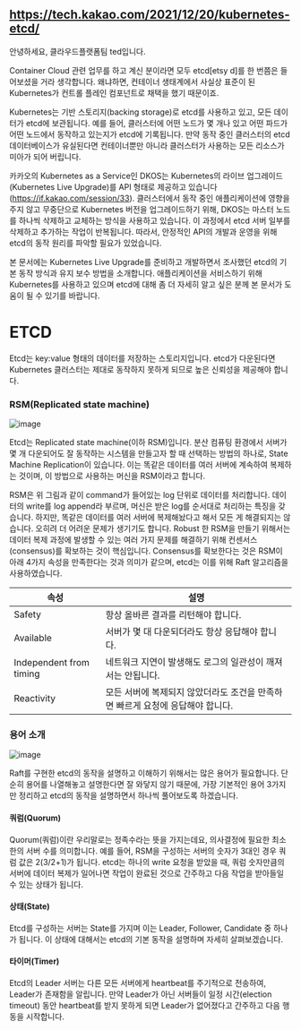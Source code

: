 https://tech.kakao.com/2021/12/20/kubernetes-etcd/
------
안녕하세요, 클라우드플랫폼팀 ted입니다.

Container Cloud 관련 업무를 하고 계신 분이라면 모두 etcd[etsy d]를 한 번쯤은 들어보셨을 거라 생각합니다. 왜냐하면, 컨테이너 생태계에서 사실상 표준이 된 Kubernetes가 컨트롤 플레인 컴포넌트로 채택을 했기 때문이죠.

Kubernetes는 기반 스토리지(backing storage)로 etcd를 사용하고 있고, 모든 데이터가 etcd에 보관됩니다. 예를 들어, 클러스터에 어떤 노드가 몇 개나 있고 어떤 파드가 어떤 노드에서 동작하고 있는지가 etcd에 기록됩니다. 만약 동작 중인 클러스터의 etcd 데이터베이스가 유실된다면 컨테이너뿐만 아니라 클러스터가 사용하는 모든 리소스가 미아가 되어 버립니다.

카카오의 Kubernetes as a Service인 DKOS는 Kubernetes의 라이브 업그레이드(Kubernetes Live Upgrade)를 API 형태로 제공하고 있습니다(https://if.kakao.com/session/33). 클러스터에서 동작 중인 애플리케이션에 영향을 주지 않고 무중단으로 Kubernetes 버전을 업그레이드하기 위해, DKOS는 마스터 노드를 하나씩 삭제하고 교체하는 방식을 사용하고 있습니다. 이 과정에서 etcd 서버 일부를 삭제하고 추가하는 작업이 반복됩니다. 따라서, 안정적인 API의 개발과 운영을 위해 etcd의 동작 원리를 파악할 필요가 있었습니다.

본 문서에는 Kubernetes Live Upgrade를 준비하고 개발하면서 조사했던 etcd의 기본 동작 방식과 유지 보수 방법을 소개합니다. 애플리케이션을 서비스하기 위해 Kubernetes를 사용하고 있으며 etcd에 대해 좀 더 자세히 알고 싶은 분께 본 문서가 도움이 될 수 있기를 바랍니다.

ETCD
======

Etcd는 key:value 형태의 데이터를 저장하는 스토리지입니다. etcd가 다운된다면 Kubernetes 클러스터는 제대로 동작하지 못하게 되므로 높은 신뢰성을 제공해야 합니다.
### RSM(Replicated state machine)

![image](https://github.com/KimDowon0419/k8s/assets/76195470/5a10d34f-19d7-43cd-9328-c60c82df5726)

Etcd는 Replicated state machine(이하 RSM)입니다. 분산 컴퓨팅 환경에서 서버가 몇 개 다운되어도 잘 동작하는 시스템을 만들고자 할 때 선택하는 방법의 하나로, State Machine Replication이 있습니다. 이는 똑같은 데이터를 여러 서버에 계속하여 복제하는 것이며, 이 방법으로 사용하는 머신을 RSM이라고 합니다.

RSM은 위 그림과 같이 command가 들어있는 log 단위로 데이터를 처리합니다. 데이터의 write를 log append라 부르며, 머신은 받은 log를 순서대로 처리하는 특징을 갖습니다. 하지만, 똑같은 데이터를 여러 서버에 복제해놨다고 해서 모든 게 해결되지는 않습니다. 오히려 더 어려운 문제가 생기기도 합니다. Robust 한 RSM을 만들기 위해서는 데이터 복제 과정에 발생할 수 있는 여러 가지 문제를 해결하기 위해 컨센서스(consensus)를 확보하는 것이 핵심입니다. Consensus를 확보한다는 것은 RSM이 아래 4가지 속성을 만족한다는 것과 의미가 같으며, etcd는 이를 위해 Raft 알고리즘을 사용하였습니다.

|속성|설명|
|------|---|
|Safety|항상 올바른 결과를 리턴해야 합니다.|
|Available|서버가 몇 대 다운되더라도 항상 응답해야 합니다.|
|Independent from timing|네트워크 지연이 발생해도 로그의 일관성이 깨져서는 안됩니다.|
|Reactivity|모든 서버에 복제되지 않았더라도 조건을 만족하면 빠르게 요청에 응답해야 합니다.|

### 용어 소개
![image](https://github.com/KimDowon0419/k8s/assets/76195470/06f08c59-7bfc-4942-be4d-40f1ae21c520)

Raft를 구현한 etcd의 동작을 설명하고 이해하기 위해서는 많은 용어가 필요합니다. 단순히 용어를 나열해놓고 설명한다면 잘 와닿지 않기 때문에, 가장 기본적인 용어 3가지만 정리하고 etcd의 동작을 설명하면서 하나씩 풀어보도록 하겠습니다.

#### 쿼럼(Quorum)
Quorum(쿼럼)이란 우리말로는 정족수라는 뜻을 가지는데요, 의사결정에 필요한 최소한의 서버 수를 의미합니다. 예를 들어, RSM을 구성하는 서버의 숫자가 3대인 경우 쿼럼 값은 2(3/2+1)가 됩니다. etcd는 하나의 write 요청을 받았을 때, 쿼럼 숫자만큼의 서버에 데이터 복제가 일어나면 작업이 완료된 것으로 간주하고 다음 작업을 받아들일 수 있는 상태가 됩니다.

#### 상태(State)
Etcd를 구성하는 서버는 State를 가지며 이는 Leader, Follower, Candidate 중 하나가 됩니다. 이 상태에 대해서는 etcd의 기본 동작을 설명하며 자세히 살펴보겠습니다.

#### 타이머(Timer)
Etcd의 Leader 서버는 다른 모든 서버에게 heartbeat를 주기적으로 전송하여, Leader가 존재함을 알립니다. 만약 Leader가 아닌 서버들이 일정 시간(election timeout) 동안 heartbeat를 받지 못하게 되면 Leader가 없어졌다고 간주하고 다음 행동을 시작합니다.







